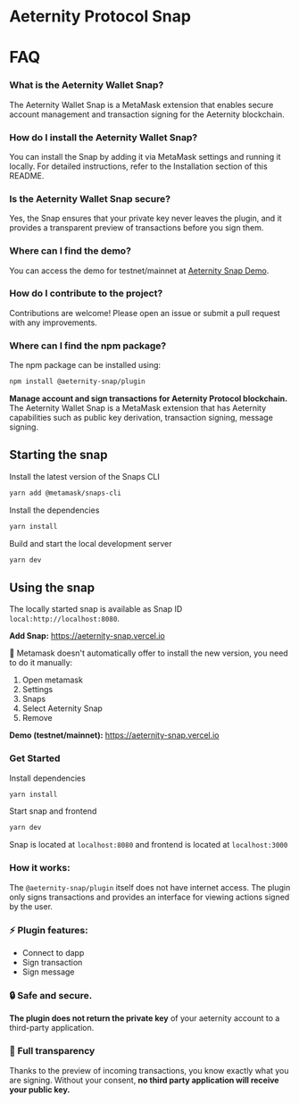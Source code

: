 # Aeternity Protocol Snap

# FAQ

### What is the Aeternity Wallet Snap?

The Aeternity Wallet Snap is a MetaMask extension that enables secure account management and transaction signing for the Aeternity blockchain.

### How do I install the Aeternity Wallet Snap?

You can install the Snap by adding it via MetaMask settings and running it locally. For detailed instructions, refer to the Installation section of this README.

### Is the Aeternity Wallet Snap secure?

Yes, the Snap ensures that your private key never leaves the plugin, and it provides a transparent preview of transactions before you sign them.

### Where can I find the demo?

You can access the demo for testnet/mainnet at [Aeternity Snap Demo](https://aeternity-snap.vercel.io).

### How do I contribute to the project?

Contributions are welcome! Please open an issue or submit a pull request with any improvements.

### Where can I find the npm package?

The npm package can be installed using:

```bash
npm install @aeternity-snap/plugin
```

**Manage account and sign transactions for Aeternity Protocol blockchain.**
The Aeternity Wallet Snap is a MetaMask extension that has Aeternity capabilities such as public key derivation, transaction signing, message signing.

## Starting the snap

Install the latest version of the Snaps CLI

```bash
yarn add @metamask/snaps-cli
```

Install the dependencies

```bash
yarn install
```

Build and start the local development server

```bash
yarn dev
```

## Using the snap

The locally started snap is available as Snap ID `local:http://localhost:8080`.

**Add Snap:** https://aeternity-snap.vercel.io

🔄 Metamask doesn't automatically offer to install the new version, you need to do it manually:

1. Open metamask
2. Settings
3. Snaps
4. Select Aeternity Snap
5. Remove

**Demo (testnet/mainnet):** https://aeternity-snap.vercel.io

### Get Started

Install dependencies

```bash
yarn install
```

Start snap and frontend

```bash
yarn dev
```

Snap is located at `localhost:8080` and frontend is located at `localhost:3000`

### How it works:

The `@aeternity-snap/plugin` itself does not have internet access. The plugin only signs transactions and provides an interface for viewing actions signed by the user.

### ⚡️ Plugin features:

- Connect to dapp
- Sign transaction
- Sign message

### 🔒 Safe and secure.

**The plugin does not return the private key** of your aeternity account to a third-party application.

### 👀 Full transparency

Thanks to the preview of incoming transactions, you know exactly what you are signing. Without your consent, **no third party application will receive your public key.**
